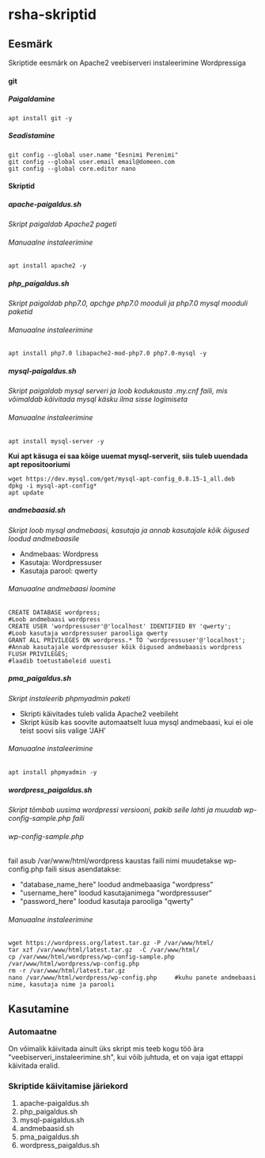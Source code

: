 # rsha-skriptid
## Eesmärk
Skriptide eesmärk on Apache2 veebiserveri instaleerimine Wordpressiga
#### git
##### Paigaldamine
```
apt install git -y
```
##### Seadistamine
```
git config --global user.name "Eesnimi Perenimi"
git config --global user.email email@domeen.com
git config --global core.editor nano
```

#### Skriptid
##### apache-paigaldus.sh
*Skript paigaldab Apache2 pageti*
###### Manuaalne instaleerimine
```
apt install apache2 -y
```

##### php_paigaldus.sh
*Skript paigaldab php7.0, apchge php7.0 mooduli ja php7.0 mysql mooduli paketid*
###### Manuaalne instaleerimine
```
apt install php7.0 libapache2-mod-php7.0 php7.0-mysql -y
```

##### mysql-paigaldus.sh
*Skript paigaldab mysql serveri ja loob kodukausta .my.cnf faili, mis võimaldab käivitada mysql käsku ilma sisse logimiseta*
###### Manuaalne instaleerimine
```
apt install mysql-server -y
```
**Kui apt käsuga ei saa kõige uuemat mysql-serverit, siis tuleb uuendada apt  repositooriumi**
```
wget https://dev.mysql.com/get/mysql-apt-config_0.8.15-1_all.deb
dpkg -i mysql-apt-config*
apt update
```

##### andmebaasid.sh
*Skript loob mysql andmebaasi, kasutaja ja annab kasutajale kõik õigused loodud andmebaasile*
- Andmebaas: Wordpress
- Kasutaja: Wordpressuser
- Kasutaja parool: qwerty
###### Manuaalne andmebaasi loomine
```
CREATE DATABASE wordpress;                                          #Loob andmebaasi wordpress
CREATE USER 'wordpressuser'@'localhost' IDENTIFIED BY 'qwerty';     #Loob kasutaja wordpressuser parooliga qwerty
GRANT ALL PRIVILEGES ON wordpress.* TO 'wordpressuser'@'localhost'; #Annab kasutajale wordpressuser kõik õigused andmebaasis wordpress
FLUSH PRIVILEGES;                                                   #laadib toetustabeleid uuesti
```

##### pma_paigaldus.sh
*Skript instaleerib phpmyadmin paketi*
- Skripti käivitades tuleb valida Apache2 veebileht
- Skript küsib kas soovite automaatselt luua mysql andmebaasi, kui ei ole teist soovi siis valige 'JAH'
###### Manuaalne instaleerimine
```
apt install phpmyadmin -y
```

##### wordpress_paigaldus.sh
*Skript tõmbab uusima wordpressi versiooni, pakib selle lahti ja muudab wp-config-sample.php faili*
###### wp-config-sample.php
fail asub /var/www/html/wordpress kaustas
faili nimi muudetakse wp-config.php
faili sisus asendatakse:
- "database_name_here" loodud andmebaasiga "wordpress"
- "username_here" loodud kasutajanimega "wordpressuser"
- "password_here" loodud kasutaja parooliga "qwerty"
###### Manuaalne instaleerimine
```
wget https://wordpress.org/latest.tar.gz -P /var/www/html/
tar xzf /var/www/html/latest.tar.gz  -C /var/www/html/
cp /var/www/html/wordpress/wp-config-sample.php /var/www/html/wordpress/wp-config.php
rm -r /var/www/html/latest.tar.gz
nano /var/www/html/wordpress/wp-config.php     #kuhu panete andmebaasi nime, kasutaja nime ja parooli
```
## Kasutamine
### Automaatne
On võimalik käivitada ainult üks skript mis teeb kogu töö ära "veebiserveri_instaleerimine.sh", kui võib juhtuda, et on vaja igat ettappi käivitada eralid.
### Skriptide käivitamise järiekord
1. apache-paigaldus.sh
2. php_paigaldus.sh
3. mysql-paigaldus.sh
4. andmebaasid.sh
5. pma_paigaldus.sh
6. wordpress_paigaldus.sh
